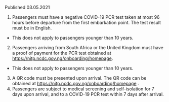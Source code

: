 Published 03.05.2021
1. Passengers must have a negative COVID-19 PCR test taken at most 96 hours before departure from the first embarkation point. The test result must be in English.
- This does not apply to passengers younger than 10 years.
2. Passengers arriving from South Africa or the United Kingdom must have a proof of payment for the PCR test obtained at <a href="https://nitp.ncdc.gov.ng/onboarding/homepage">https://nitp.ncdc.gov.ng/onboarding/homepage</a>.
- This does not apply to passengers younger than 10 years.
3. A QR code must be presented upon arrival. The QR code can be obtained at <a href="https://nitp.ncdc.gov.ng/onboarding/homepage">https://nitp.ncdc.gov.ng/onboarding/homepage</a> .
4. Passengers are subject to medical screening and self-isolation for 7 days upon arrival, and to a COVID-19 PCR test within 7 days after arrival.

